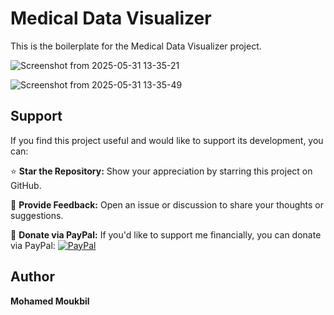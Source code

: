 # Medical Data Visualizer

This is the boilerplate for the Medical Data Visualizer project.

![Screenshot from 2025-05-31 13-35-21](https://github.com/user-attachments/assets/2bfa4cc6-a77f-4a55-94c0-412139e7a457)

![Screenshot from 2025-05-31 13-35-49](https://github.com/user-attachments/assets/9e0c843d-3251-4fde-a893-074235f43d06)

## Support

If you find this project useful and would like to support its development, you can:

⭐ **Star the Repository:** Show your appreciation by starring this project on GitHub.

💬 **Provide Feedback:** Open an issue or discussion to share your thoughts or suggestions.

🤍 **Donate via PayPal:** If you'd like to support me financially, you can donate via PayPal:
[![PayPal](https://img.shields.io/badge/Donate-PayPal-blue?logo=paypal)](https://paypal.me/basic1man?country.x=MA&locale.x=en_US)


## Author

**Mohamed Moukbil**
